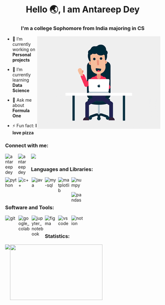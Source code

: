 <h1 align="center">Hello 🌏, I am Antareep Dey</h1>
<h3 align="center">I'm a college Sophomore from India majoring in CS </h3>
<img align="right" alt="GIF" src="https://github.com/AntareepDey/AntareepDey/blob/main/dp2.gif" width="400" height="300" />

- 🔭 I’m currently working on **Personal projects**  

- 🌱 I’m currently learning **Data Science**

- 💬 Ask me about **Formula One**

- ⚡ Fun fact: **I love pizza**

<h3 align="left">Connect with me:</h3>
<p align="left">
<a href="https://www.quora.com/profile/Antareep-Dey" target="blank"><img align='left' src="https://cdn.simpleicons.org/quora/#B92B27" alt="antareep dey" width="32" style="padding-right:10px;"/></a><a href="https://t.me/ANTAREEP_DEY" target="blank"><img align='left' src="https://cdn.simpleicons.org/telegram/#26A5E4" alt="antareep dey"  width="32" style="padding-right:10px;"/><a href="https://www.linkedin.com/in/antareepdey/" target="blank"><img align="left" width="32" src="https://cdn.jsdelivr.net/gh/devicons/devicon@latest/icons/linkedin/linkedin-original.svg" style="padding-right:10px;"/></a>                                             
</p>
<br>
<h3 align="left">Languages and Libraries: </h3>
<section>
  <p align="left">
    <img align="left" width="38" src="https://cdn.jsdelivr.net/gh/devicons/devicon@latest/icons/python/python-original.svg" alt="python" style="margin-right:5px;"/>
    <img align="left" width="38" src="https://cdn.jsdelivr.net/gh/devicons/devicon@latest/icons/cplusplus/cplusplus-original.svg" alt="c++" style="padding-right:5px;"/>
    <img align="left" width="38" src="https://cdn.jsdelivr.net/gh/devicons/devicon@latest/icons/java/java-original.svg" alt="java" style="padding-right:5px;"/>
    <img align="left" width="38" src="https://cdn.jsdelivr.net/gh/devicons/devicon@latest/icons/mysql/mysql-original-wordmark.svg" alt="my-sql" style="padding-right:5px;" />
    <img align="left" width="38" src="https://cdn.jsdelivr.net/gh/devicons/devicon@latest/icons/matplotlib/matplotlib-original.svg" alt="matplotlib" style="padding-right:5px;"/>
    <img align="left" width="38" src="https://cdn.jsdelivr.net/gh/devicons/devicon@latest/icons/numpy/numpy-original.svg" alt="numpy" style="padding-right:5px;"/>
  </p>
  <br>
  <br>
  
  <p align="left">
    <img align="left" width="38" src="https://cdn.jsdelivr.net/gh/devicons/devicon@latest/icons/pandas/pandas-original.svg" alt="pandas" style="padding-right:5px;"/>
<!--     <img align="left" width="38" src="https://cdn.jsdelivr.net/gh/devicons/devicon@latest/icons/opencv/opencv-original.svg" alt="opencv" style="padding-right:5px;"/>
    <img align="left" width="38" src="https://cdn.jsdelivr.net/gh/devicons/devicon@latest/icons/scikitlearn/scikitlearn-original.svg" alt="scikit-learn" style="padding-right:5px;" />
    <img align="left" width="38" src="https://cdn.simpleicons.org/flask/#FF6F00" style="padding-right:5px;"/>
    <img align="left" width="38" src="https://cdn.simpleicons.org/tensorflow/#FF6F00" alt="tensorflow" style="padding-right:5px;" />
    <img align="left" width="38" src="https://cdn.simpleicons.org/pytorch/#EE4C2C" alt="pytorch" style="padding-right:5px;" />
    <img align="left" width="38" src="https://cdn.simpleicons.org/astro/#BC52EE" alt="astro" style="padding-right:5px;" /> -->
    </p>
</section>
<br>
</p>
<h3 align="left">Software and Tools:</h3>
<Section>
  <img align="left" width="38" src="https://cdn.simpleicons.org/git/#F05032" alt="git" style="margin-right:5px;"/>
  <img align="left" width="38" src="https://cdn.simpleicons.org/googlecolab/#F9AB00" alt="google_colab" style="margin-right:5px;"/>
  <img align="left" width="38" src="https://cdn.simpleicons.org/jupyter/#F37626" alt="jupyter_notebook" style="margin-right:5px;"/>
  <img align="left" width="38" src="https://cdn.jsdelivr.net/gh/devicons/devicon@latest/icons/figma/figma-original.svg" alt="figma" style="padding-right:5px;"/>
  <img align="left" width="38" src="https://cdn.simpleicons.org/visualstudiocode/#007ACC" alt="vscode" style="padding-right:5px;" />
  <img align="left" width="38" src="https://cdn.jsdelivr.net/gh/devicons/devicon@latest/icons/notion/notion-original.svg" alt="notion" style="padding-right:5px;"/>
</section>
<br>
<br>
<h3 align="left">Statistics:</h3>
<section align="centre">
   <img align="left" height="180"  src="https://github-readme-stats.vercel.app/api?username=AntareepDey&show_icons=true&theme=gotham&hide_border=true&count_total=true&hide_rank=true&show=prs_merged&hide=issues"/>
  <img align="left" height="180" width="300" src="https://github-readme-stats.vercel.app/api/top-langs/?username=AntareepDey&layout=compact&hide_progress=true&theme=gotham&hide_border=true"/>
</section>
